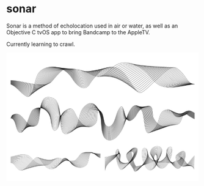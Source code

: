 # sonar

Sonar is a method of echolocation used in air or water, as well as an Objective C tvOS app to bring Bandcamp to the AppleTV.

Currently learning to crawl.

![sonar](sound-waves.jpeg) 
